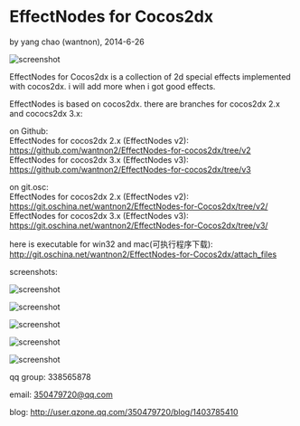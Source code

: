 EffectNodes for Cocos2dx
==========
by yang chao (wantnon), 2014-6-26  
  
![screenshot](http://git.oschina.net/wantnon2/EffectNodes-for-Cocos2dx/raw/master/demos/allDemos_proj/proj.ios/Icon-144.png)    
  
EffectNodes for Cocos2dx is a collection of 2d special effects implemented with cocos2dx. i will add more when i got good effects.  

  
EffectNodes is based on cocos2dx. there are branches for cocos2dx 2.x and cococs2dx 3.x:  
   
on Github:  
EffectNodes for cocos2dx 2.x (EffectNodes v2): https://github.com/wantnon2/EffectNodes-for-cocos2dx/tree/v2  
EffectNodes for cocos2dx 3.x (EffectNodes v3): https://github.com/wantnon2/EffectNodes-for-cocos2dx/tree/v3  
  
on git.osc:    
EffectNodes for cocos2dx 2.x (EffectNodes v2): https://git.oschina.net/wantnon2/EffectNodes-for-Cocos2dx/tree/v2/  
EffectNodes for cocos2dx 3.x (EffectNodes v3): https://git.oschina.net/wantnon2/EffectNodes-for-Cocos2dx/tree/v3/    
  
  
here is executable for win32 and mac(可执行程序下载): http://git.oschina.net/wantnon2/EffectNodes-for-Cocos2dx/attach_files  
  
screenshots:  
  
![screenshot](https://raw.githubusercontent.com/wantnon2/EffectNodes-for-cocos2dx/v3/effectNodes-for-cocos2dx-3x/resource/screenshots/frontPage.png)  
  
![screenshot](https://raw.githubusercontent.com/wantnon2/EffectNodes-for-cocos2dx/v3/effectNodes-for-cocos2dx-3x/resource/screenshots/lightningBolt.png)   
  
![screenshot](https://raw.githubusercontent.com/wantnon2/EffectNodes-for-cocos2dx/v3/effectNodes-for-cocos2dx-3x/resource/screenshots/break.png)      
    
![screenshot](https://raw.githubusercontent.com/wantnon2/EffectNodes-for-cocos2dx/v3/effectNodes-for-cocos2dx-3x/resource/screenshots/normalMapped.png)    
  
![screenshot](https://raw.githubusercontent.com/wantnon2/EffectNodes-for-cocos2dx/v3/effectNodes-for-cocos2dx-3x/resource/screenshots/2DSoftShadow.png)    
      
  
qq group: 338565878   
  
email: 350479720@qq.com  
  
blog: http://user.qzone.qq.com/350479720/blog/1403785410